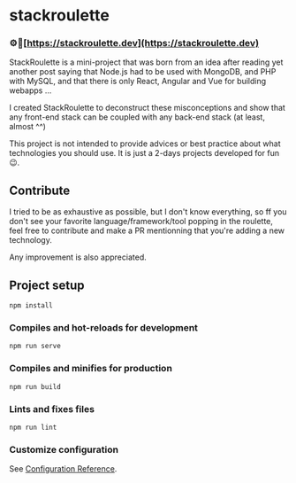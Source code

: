 # stackroulette

### ⚙🚀[https://stackroulette.dev](https://stackroulette.dev)

StackRoulette is a mini-project that was born from an idea after reading yet another post saying that Node.js had to be used with MongoDB, and PHP with MySQL, and that there is only React, Angular and Vue for building webapps ...

I created StackRoulette to deconstruct these misconceptions and show that any front-end stack can be coupled with any back-end stack (at least, almost ^^)

This project is not intended to provide advices or best practice about what technologies you should use. It is just a 2-days projects developed for fun 😉.

## Contribute

I tried to be as exhaustive as possible, but I don't know everything, so ff you don't see your favorite language/framework/tool popping in the roulette, feel free to contribute and make a PR mentionning that you're adding a new technology.

Any improvement is also appreciated.

## Project setup

```
npm install
```

### Compiles and hot-reloads for development

```
npm run serve
```

### Compiles and minifies for production

```
npm run build
```

### Lints and fixes files

```
npm run lint
```

### Customize configuration

See [Configuration Reference](https://cli.vuejs.org/config/).
